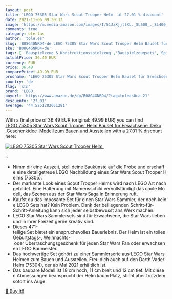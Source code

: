 ```yaml
---
layout: post
title: 'LEGO 75305 Star Wars Scout Trooper Helm  at 27.01 % discount'
date: 2021-11-06 09:30:33
image: 'https://m.media-amazon.com/images/I/51JzXjjtlXL._SL500_._SL400_.jpg'
comments: true
category: ofertas
author: 'tole.es'
slug: 'B08G4GNRD4-de LEGO 75305 Star Wars Scout Trooper Helm Bauset für...'
sku: 'B08G4GNRD4-de'
tags: [ 'Bauspielzeug & Konstruktionsspielzeug','Bauspielzeugsets','Spielzeug','lego', ]
actualPrice: 36.49 EUR
currency: EUR
price: 36.49
comparePrice: 49.99 EUR
prodname: 'LEGO 75305 Star Wars Scout Trooper Helm Bauset für Erwachsene  Deko  Geschenkidee  Modell zum Bauen und Ausstellen'
country: 'de'
flag: '🇩🇪'
brand: 'LEGO'
buyurl: 'https://www.amazon.de/dp/B08G4GNRD4/?tag=tolees0ca-21'
descuento: '27.01'
average: '44.5251282051281'
---
```


With a final price of 36.49 EUR (original: 49.99 EUR) you can find [LEGO 75305 Star Wars Scout Trooper Helm Bauset für Erwachsene  Deko  Geschenkidee  Modell zum Bauen und Ausstellen](https://www.amazon.de/dp/B08G4GNRD4/?tag=tolees0ca-21) with a  27.01 % discount here:

[![LEGO 75305 Star Wars Scout Trooper Helm ](https://m.media-amazon.com/images/I/51JzXjjtlXL._SL500_._SL400_.jpg)](https://www.amazon.de/dp/B08G4GNRD4/?tag=tolees0ca-21)

ℹ️:

- Nimm dir eine Auszeit, stell deine Baukünste auf die Probe und erschaffe eine detailgetreue LEGO Nachbildung eines Star Wars Scout Trooper Helms (75305).
- Der markante Look eines Scout Trooper Helms wird nach LEGO Art nachgebildet. Eine Halterung mit Namensschild vervollständigt das coole Modell, das Szenen aus der Star Wars Saga in Erinnerung ruft.
- Kaufst du das imposante Set für einen Star Wars Sammler, der noch keine LEGO Sets hat? Kein Problem. Dank der beiliegenden Schritt-für-Schritt-Anleitung kann sich jeder selbstbewusst ans Werk machen.
- LEGO Star Wars Sammlersets sind für Erwachsene, die Star Wars lieben und in ihrer Freizeit gerne kreativ sind.
- Dieses 471-teilige Set bietet ein anspruchsvolles Bauerlebnis. Der Helm ist ein tolles Geburtstags-, Weihnachts- oder Überraschungsgeschenk für jeden Star Wars Fan oder erwachsenen LEGO Baumeister.
- Das hochwertige Set gehört zu einer Sammlerserie aus LEGO Star Wars Helmen zum Bauen und Ausstellen. Freu dich auch auf den Darth Vader Helm (75304), der ab Mai 2021 erhältlich ist.
- Das baubare Modell ist 18 cm hoch, 11 cm breit und 12 cm tief. Mit diesen Abmessungen beansprucht der Helm kaum Platz, sticht aber trotzdem sofort ins Auge.

[🛒 Buy it!!](https://www.amazon.de/dp/B08G4GNRD4/?tag=tolees0ca-21)
